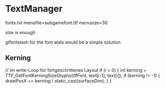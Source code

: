 # TextManager

fonts.txt
menufile=subgamefont.ttf
menusize=30

size is enough

glfontstash for the font atals would be a simple solution

## Kerning

// Im write-Loop für fortgeschrittenes Layout
if (i > 0) {
int kerning = TTF_GetFontKerningSizeGlyphs(ttfFont, text[i-1], text[i]);
if (kerning != -1) {
drawPosX += kerning / static_cast<float>(surfaceDim);
}
}

